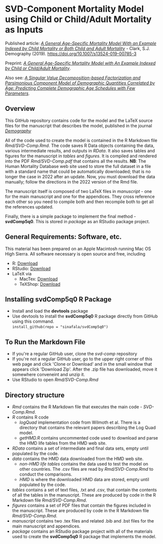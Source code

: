 # **SVD-Component Mortality Model using Child or Child/Adult Mortality as Inputs** 

Published article: [*A General Age-Specific Mortality Model With an Example Indexed by Child Mortality or Both Child and Adult Mortality*](https://doi.org/10.1007/s13524-019-00785-3) - Clark, S.J. Demography (2019). https://doi.org/10.1007/s13524-019-00785-3

Preprint: [*A General Age-Specific Mortality Model with An Example Indexed by Child or Child/Adult Mortality*](https://arxiv.org/abs/1612.01408).
   
Also see: [*A Singular Value Decomposition-based Factorization and Parsimonious Component Model of Demographic Quantities Correlated by Age: Predicting Complete Demographic Age Schedules with Few Parameters*](https://arxiv.org/abs/1504.02057).

## Overview
This GitHub repository contains code for the model and the LaTeX source files for the manuscript that describes the model, published in the journal [*Demography*](https://doi.org/10.1007/s13524-019-00785-3) 

All of the code used to create the model is contained in the R Markdown file *Rmd/SVD-Comp.Rmd*.  The code saves R Data objects containing the data, various intermediate results, and outputs in *RData*.  It also saves tables and figures for the manuscript in *tables* and *figures*.  It is compiled and rendered into the PDF *Rmd/SVD-Comp.pdf* that contains all the results.  **NB**: The Human Mortality Database web site used to store the full dataset in a file with a standard name that could be automatically downloaded; that is no longer the case in 2022 after an update. Now, you must download the data manually; follow the directions in the 2022 version of the Rmd file.

The manuscript itself is composed of two LaTeX files in *manuscript* - one for the main manuscript and one for the appendices.  They cross reference each other so you need to compile both and then recompile both to get all the references updated.

Finally, there is a simple package to implement the final method - **svdComp5q0**.  This is stored in *package* as an RStudio package project. 

## General Requirements: Software, etc.
This material has been prepared on an Apple Macintosh running Mac OS High Sierra.  All software necessary is open source and free, including
* R: [Download](https://cran.r-project.org/bin/macosx/)
* RStudio: [Download](https://www.rstudio.com/products/rstudio/download/)
* LaTeX via 
    * MacTex: [Download](http://www.tug.org/mactex/index.html)
    * TeXShop: [Download](https://pages.uoregon.edu/koch/texshop/obtaining.html)

## Installing **svdComp5q0** R Package
* Install and load the **devtools** package
* Use devtools to install the **svdComp5q0** R package directly from GitHub using this command.    
`install_github(repo = "sinafala/svdComp5q0")`

## To Run the Markdown File
* If you're a regular GitHub user, clone the *svd-comp* repository
* If you're not a regular GitHub user, go to the upper right corner of this web page and click 'Clone or Download' and in the small window that appears click 'Download Zip'.  After the .zip file has downloaded, move it somewhere conveneint and unzip it.
*  Use RStudio to open *Rmd/SVD-Comp.Rmd*

## Directory structure
* *Rmd* contains the R Markdown file that executes the main code - *SVD-Comp.Rmd*.
* *R* contains R code
    * *logQuad* implementation code from Wilmoth et al.  There is a directory that contains the relevant papers describing the Log Quad model.
    * *getHMD.R* contains uncommented code used to download and parse the HMD life tables from the HMD web site.
* *RData* contains a set of intermediate and final data sets, empty until populated by the code.
* *data* contains the HMD data downloaded from the HMD web site.  
    * *non-HMD life tables* contains the data used to test the model on other countries.  The .csv files are read by *Rmd/SVD-Comp.Rmd* to conduct the comparisons.
    * *HMD* is where the downloaded HMD data are stored, empty until populated by the code.
* *tables* contains a set of text files, .txt and .csv, that contain the contents of all the tables in the manuscript. These are produced by code in the R Markdown file *Rmd/SVD-Comp.Rmd*.
* *figures* contains a set of PDF files that contain the figures included in the manuscript.  These are produced by code in the R Markdown file *Rmd/SVD-Comp.Rmd*.
* *manuscript* contains two .tex files and related .bib and .bst files for the main manuscript and appendices.
* *package* contains an RStudio package project with all of the materials used to create the **svdComp5q0** R package that implements the model.
